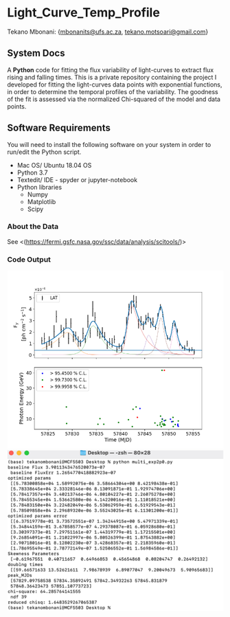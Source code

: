 # Light_Curve_Temp_Profile

Tekano Mbonani: {mbonanits@ufs.ac.za, tekano.motsoari@gmail.com}

## System Docs

A **Python** code for fitting the flux variability of light-curves to extract flux rising and falling times. 
This is a private repository containing the project I developed for fitting the light-curves data points with exponential functions, in order to determine the temporal profiles of the variability. The goodness of the fit is assessed via the normalized Chi-squared of the model and data points.

## Software Requirements

You will need to install the following software on your system in order to run/edit the Python script.
* Mac OS/ Ubuntu 18.04 OS
* Python 3.7
* Textedit/ IDE - spyder or jupyter-notebook
* Python libraries
  * Numpy
  * Matplotlib
  * Scipy
  

### About the Data

See <(https://fermi.gsfc.nasa.gov/ssc/data/analysis/scitools/)>

### Code Output
 
 ![picture alt](https://github.com/T3kan0/Light_Curve_Temp_Profile/blob/main/3C279_Temp_Prof.png)
 ![picture alt](https://github.com/T3kan0/Light_Curve_Temp_Profile/blob/main/Opt_params.png)

